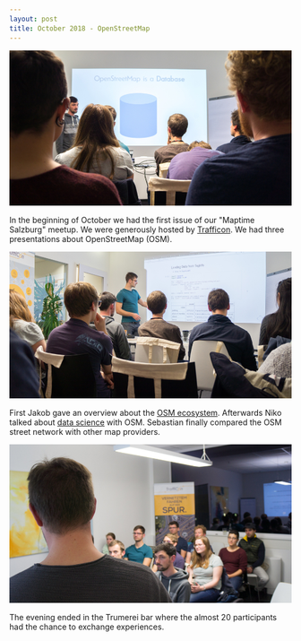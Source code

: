 ```yaml
---
layout: post
title: October 2018 - OpenStreetMap
---
```


![](img/2018-10-09/osm_overview.jpg)

In the beginning of October we had the first issue of our "Maptime Salzburg" meetup. We were generously hosted by [Trafficon](https://trafficon.eu). We had three presentations about OpenStreetMap (OSM).

![](img/2018-10-09/osm_datasciene.jpg)

First Jakob gave an overview about the [OSM ecosystem](http://jakobmiksch.eu/post/openstreetmap_overview/). Afterwards Niko talked about [data science](https://janakiev.com/osm-data-science/) with OSM. Sebastian finally compared the OSM street network with other map providers.

![](img/2018-10-09/osm_routing.jpg)

The evening ended in the Trumerei bar where the almost 20 participants had the chance to exchange experiences.
